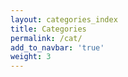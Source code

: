 ```yaml
---
layout: categories_index
title: Categories
permalink: /cat/
add_to_navbar: 'true'
weight: 3
---
```


